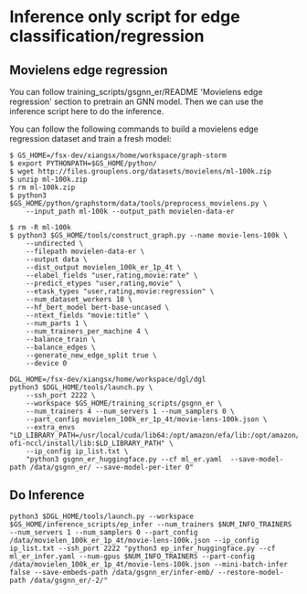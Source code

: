 # Inference only script for edge classification/regression

## Movielens edge regression
You can follow training_scripts/gsgnn_er/README 'Movielens edge regression' section to pretrain an GNN model. Then we can use the inference script here to do the inference.

You can follow the following commands to build a movielens edge regression dataset and train a fresh model:

```
$ GS_HOME=/fsx-dev/xiangsx/home/workspace/graph-storm
$ export PYTHONPATH=$GS_HOME/python/
$ wget http://files.grouplens.org/datasets/movielens/ml-100k.zip
$ unzip ml-100k.zip
$ rm ml-100k.zip
$ python3 $GS_HOME/python/graphstorm/data/tools/preprocess_movielens.py \
    --input_path ml-100k --output_path movielen-data-er

$ rm -R ml-100k
$ python3 $GS_HOME/tools/construct_graph.py --name movie-lens-100k \
	--undirected \
    --filepath movielen-data-er \
    --output data \
    --dist_output movielen_100k_er_1p_4t \
    --elabel_fields "user,rating,movie:rate" \
    --predict_etypes "user,rating,movie" \
    --etask_types "user,rating,movie:regression" \
    --num_dataset_workers 10 \
    --hf_bert_model bert-base-uncased \
    --ntext_fields "movie:title" \
    --num_parts 1 \
    --num_trainers_per_machine 4 \
    --balance_train \
    --balance_edges \
    --generate_new_edge_split true \
    --device 0
```

```
DGL_HOME=/fsx-dev/xiangsx/home/workspace/dgl/dgl
python3 $DGL_HOME/tools/launch.py \
    --ssh_port 2222 \
    --workspace $GS_HOME/training_scripts/gsgnn_er \
    --num_trainers 4 --num_servers 1 --num_samplers 0 \
    --part_config movielen_100k_er_1p_4t/movie-lens-100k.json \
    --extra_envs "LD_LIBRARY_PATH=/usr/local/cuda/lib64:/opt/amazon/efa/lib:/opt/amazon/openmpi/lib:/home/deepspeed/aws-ofi-nccl/install/lib:$LD_LIBRARY_PATH" \
    --ip_config ip_list.txt \
    "python3 gsgnn_er_huggingface.py --cf ml_er.yaml  --save-model-path /data/gsgnn_er/ --save-model-per-iter 0"
```

## Do Inference
```
python3 $DGL_HOME/tools/launch.py --workspace $GS_HOME/inference_scripts/ep_infer --num_trainers $NUM_INFO_TRAINERS --num_servers 1 --num_samplers 0 --part_config /data/movielen_100k_er_1p_4t/movie-lens-100k.json --ip_config ip_list.txt --ssh_port 2222 "python3 ep_infer_huggingface.py --cf ml_er_infer.yaml --num-gpus $NUM_INFO_TRAINERS --part-config /data/movielen_100k_er_1p_4t/movie-lens-100k.json --mini-batch-infer false --save-embeds-path /data/gsgnn_er/infer-emb/ --restore-model-path /data/gsgnn_er/-2/"
```

